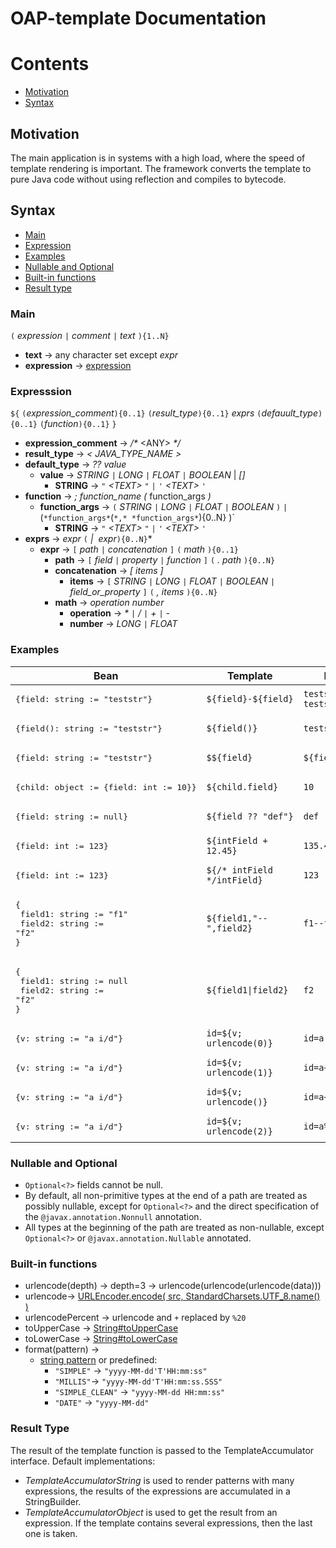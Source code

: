 OAP-template Documentation
===============================

# Contents

* [Motivation](#motivation)
* [Syntax](#syntax)

## Motivation
<p>The main application is in systems with a high load, where the speed of template rendering is important. The framework converts the template to pure Java code without using reflection and compiles to bytecode.</p>

## Syntax
* [Main](#main)
* [Expression](#expression)
* [Examples](#examples)
* [Nullable and Optional](#nullable-and-optional)
* [Built-in functions](#built-in-functions)
* [Result type](#result-type)

### Main
`(` *expression* `|` *comment* `|` *text* `){1..N}`
  
* **text** → any character set except *expr*
* **expression** → [expression](#expresssion)

### Expresssion

`${` `(`*expression_comment*`){0..1}` `(`*result_type*`){0..1}` *exprs* `(`*defauult_type*`){0..1}` `(`*function*`){0..1}` `}`

* **expression_comment** → _/*_ &lt;ANY> _*/_<br>
* **result_type** → *&lt;* *JAVA_TYPE_NAME* *>*
* **default_type** → *??* *value*<br>
  * **value** → *STRING* `|` *LONG* `|` *FLOAT* `|` *BOOLEAN* | *[]*
    * **STRING** → `"` *&lt;TEXT>* `"` `|` `'` *&lt;TEXT>* `'`
* **function** → *;* *function_name* *(* function_args *)*<br>
  * **function_args**  → `(` *STRING* `|` *LONG* `|` *FLOAT* `|` *BOOLEAN* `)` `|` (` *function_args* `(` *,* *function_args* `){0..N} )`
    * **STRING** → `"` *&lt;TEXT>* `"` `|` `'` *&lt;TEXT>* `'`
* **exprs** → *expr* `(` *|* &nbsp;*expr*`){0..N}`* <br>
  * **expr**  → `[` *path* `|` *concatenation* `]` `(` *math* `){0..1}`
    * **path**  →  `[` *field* `|` *property* `|` *function* `]` `(` *.* *path* `){0..N}`
    * **concatenation** → *\[* *items* *]*
      * **items** → `[` *STRING* `|` *LONG* `|` *FLOAT* `|` *BOOLEAN* `|` *field_or_property* `]` `(` *,* *items* `){0..N}`
    * **math**  → *operation* *number*
      * **operation**  → _*_ `|` */* `|` *+* `|` *-*
      * **number** → *LONG* `|` *FLOAT*


### Examples
| Bean                                                                         | Template                    | Result          |
|------------------------------------------------------------------------------|-----------------------------|-----------------|
| <pre>{field: string := "teststr"}</pre>                                      | `${field}-${field}`         | `teststr-teststr` |
| <pre>{field(): string := "teststr"}</pre>                                    | `${field()}`                | `teststr`       |
| <pre>{field: string := "teststr"}</pre>                                      | `$${field}`                 | `${field}`      |
| <pre>{child: object := {field: int := 10}}</pre>                             | `${child.field}`            | `10`            |
| <pre>{field: string := null}</pre>                                           | `${field ?? "def"}`         | `def`           |
| <pre>{field: int := 123}</pre>                                               | `${intField + 12.45}`       | `135.45`        |
| <pre>{field: int := 123}</pre>                                               | `${/* intField */intField}` | `123`           |
| <pre>{<br/>  field1: string := "f1"<br/>  field2: string := "f2"<br/>}</pre> | `${field1,"--",field2}`     | `f1--f2`        |
| <pre>{<br/>  field1: string := null<br/>  field2: string := "f2"<br/>}</pre> | `${field1\|field2}`         | `f2`          |
| <pre>{v: string := "a i/d"}</pre>                                            | `id=${v; urlencode(0)}`     | `id=a i/d`      |
| <pre>{v: string := "a i/d"}</pre>                                            | `id=${v; urlencode(1)}`     | `id=a+i%2Fd`    |
| <pre>{v: string := "a i/d"}</pre>                                            | `id=${v; urlencode()}`      | `id=a+i%2Fd`    |
| <pre>{v: string := "a i/d"}</pre>                                            | `id=${v; urlencode(2)}`     | `id=a%2Bi%252Fd` |


### Nullable and Optional
* `Optional<?>` fields cannot be null.
* By default, all non-primitive types at the end of a path are treated as possibly nullable, except for `Optional<?>` and the direct specification of the `@javax.annotation.Nonnull` annotation.
* All types at the beginning of the path are treated as non-nullable, except `Optional<?>` or `@javax.annotation.Nullable` annotated.

### Built-in functions
* urlencode(depth) → depth=3 → urlencode(urlencode(urlencode(data)))
* urlencode→   [URLEncoder.encode( src, StandardCharsets.UTF_8.name() )](https://docs.oracle.com/en/java/javase/18/docs/api/java.base/java/net/URLEncoder.html#encode(java.lang.String,java.nio.charset.Charset))
* urlencodePercent → urlencode and `+` replaced by `%20`
* toUpperCase → [String#toUpperCase](https://docs.oracle.com/en/java/javase/18/docs/api/java.base/java/lang/String.html#toUpperCase())
* toLowerCase → [String#toLowerCase](https://docs.oracle.com/en/java/javase/18/docs/api/java.base/java/lang/String.html#toLowerCase())
* format(pattern) → 
  * [string pattern](https://www.joda.org/joda-time/apidocs/org/joda/time/format/DateTimeFormat.html) or predefined:
    * `"SIMPLE"` → `"yyyy-MM-dd'T'HH:mm:ss"`
    * `"MILLIS"`→ `"yyyy-MM-dd'T'HH:mm:ss.SSS"`
    * `"SIMPLE_CLEAN"` → `"yyyy-MM-dd HH:mm:ss"`
    *  `"DATE"` → `"yyyy-MM-dd"`

### Result Type
The result of the template function is passed to the TemplateAccumulator interface.
Default implementations:
* *TemplateAccumulatorString* is used to render patterns with many expressions, the results of the expressions are accumulated in a StringBuilder.
* *TemplateAccumulatorObject* is used to get the result from an expression. If the template contains several expressions, then the last one is taken. 
